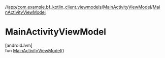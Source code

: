 //[app](../../../index.md)/[com.example.bf_kotlin_client.viewmodels](../index.md)/[MainActivityViewModel](index.md)/[MainActivityViewModel](-main-activity-view-model.md)

# MainActivityViewModel

[androidJvm]\
fun [MainActivityViewModel](-main-activity-view-model.md)()
